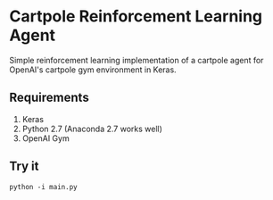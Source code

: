 # Cartpole Reinforcement Learning Agent
Simple reinforcement learning implementation of a cartpole agent for OpenAI's cartpole gym environment in Keras.

## Requirements
1. Keras
2. Python 2.7 (Anaconda 2.7 works well)
3. OpenAI Gym

## Try it
`python -i main.py`